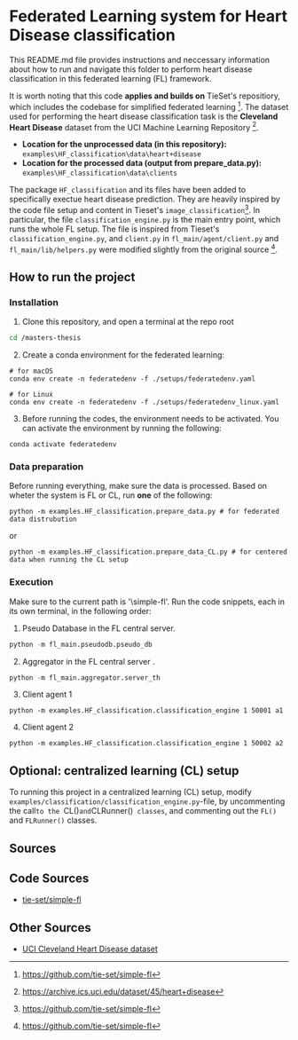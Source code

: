 
# Federated Learning system for Heart Disease classification


This README.md file provides instructions and neccessary information about how to run and navigate this folder to perform heart disease classification in this federated learning (FL) framework. 

It is worth noting that this code **applies and builds on** TieSet's repositiory, which includes the codebase for simplified federated learning [^1]. The dataset used for performing the heart disease classification task is the **Cleveland Heart Disease** dataset from the UCI Machine Learning Repository [^2]. 

- **Location for the unprocessed data (in this repository):** `examples\HF_classification\data\heart+disease`
- **Location for the processed data (output from  prepare_data.py):** `examples\HF_classification\data\clients`

The package `HF_classification` and its files have been added to specifically exectue heart disease prediction. They are heavily inspired by the code file setup and content in Tieset's `image_classification`[^1]. In particular, the file `classification_engine.py` is the main entry point, which runs the whole FL setup. The file is inspired from Tieset's `classification_engine.py`, and `client.py` in `fl_main/agent/client.py` and `fl_main/lib/helpers.py` were modified slightly from the original source [^1].

## How to run the project

### Installation 
1. Clone this repository, and open a terminal at the repo root
```bash
cd /masters-thesis
```

2. Create a conda environment for the federated learning:

```
# for macOS
conda env create -n federatedenv -f ./setups/federatedenv.yaml

# for Linux
conda env create -n federatedenv -f ./setups/federatedenv_linux.yaml
```

3. Before running the codes, the environment needs to be activated. You can activate the environment by running the following:

```
conda activate federatedenv
```


### Data preparation

Before running everything, make sure the data is processed. Based on wheter the system is FL or CL, run **one** of the following:

```pyton
python -m examples.HF_classification.prepare_data.py # for federated data distrubution
```

or 
```pyton
python -m examples.HF_classification.prepare_data_CL.py # for centered data when running the CL setup 
```
### Execution

Make sure to the current path is  '\simple-fl'. Run the code snippets, each in its own terminal, in the following order:


1. Pseudo Database in the FL central server.
```python
python -m fl_main.pseudodb.pseudo_db
```

2. Aggregator in the FL central server .
```python
python -m fl_main.aggregator.server_th
```

3. Client agent 1

```pyton
python -m examples.HF_classification.classification_engine 1 50001 a1
```

4.  Client agent 2
```
python -m examples.HF_classification.classification_engine 1 50002 a2
```

## Optional: centralized learning (CL) setup 
To running this project in a centralized learning (CL) setup, modify `examples/classification/classification_engine.py`-file, by uncommenting the call`to the `CL()` and `CLRunner()` classes`, and commenting out the `FL()` and `FLRunner()` classes.

## Sources
[^1]: https://github.com/tie-set/simple-fl

[^2]: https://archive.ics.uci.edu/dataset/45/heart+disease

## Code Sources
- [tie-set/simple-fl][sfl]

## Other Sources
- [UCI Cleveland Heart Disease dataset][uci]

[sfl]: https://github.com/tie-set/simple-fl
[uci]: https://archive.ics.uci.edu/dataset/45/heart+disease


